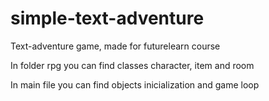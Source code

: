 # simple-text-adventure
Text-adventure game, made for futurelearn course

In folder rpg you can find classes character, item and room

In main file you can find objects inicialization and game loop

